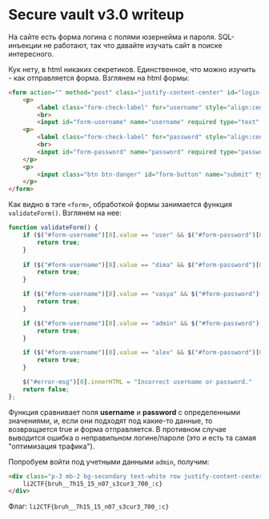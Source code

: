 # Secure vault v3.0 writeup
На сайте есть форма логина с полями юзернейма и пароля. SQL-инъекции не работают, так что давайте изучать сайт в поиске интересного.

Кук нету, в html никаких секретиков. Единственное, что можно изучить - как отправляется форма. Взглянем на html формы:

```html
<form action="" method="post" class="justify-content-center" id="login-form" onsubmit="return validateForm();">
	<p>
	 	<label class="form-check-label" for="username" style="align:center">Username</label>
		<br>
		<input id="form-username" name="username" required type="text" value=""> </p>
	<p>
		<label class="form-check-label" for="password" style="align:center">Password</label>
		<br>
		<input id="form-password" name="password" required type="password" value="">
	</p>
	<p>
		<input class="btn btn-danger" id="form-button" name="submit" type="submit" value="Login">
	</p>
</form>
```

Как видно в тэге `<form>`,  обработкой формы занимается функция `validateForm()`. Взглянем на нее:

```js
function validateForm() {
    if ($("#form-username")[0].value == "user" && $("#form-password")[0].value == "user") {
        return true;
    }
    
    if ($("#form-username")[0].value == "dima" && $("#form-password")[0].value == "qwerty123") {
        return true;
    }

    if ($("#form-username")[0].value == "vasya" && $("#form-password")[0].value == "Zxp0-aD1bMDl") {
        return true;
    }

    if ($("#form-username")[0].value == "admin" && $("#form-password")[0].value == "Hx1m&az3!xJa5c_cRs") {
        return true;
    }

    if ($("#form-username")[0].value == "alex" && $("#form-password")[0].value == "1_4M_N07_4_FL4G_L0L") {
        return true;
    }

    $("#error-msg")[0].innerHTML = "Incorrect username or password."
    return false;
};
```

Функция сравнивает поля **username** и **password** с определенными значениями, и, если они подходят под какие-то данные, то возвращается true и форма отправляется. В противном случае выводится ошибка о неправильном логине/пароле (это и есть та самая "оптимизация трафика").

Попробуем войти под учетными данными `admin`, получим:

```html
<div class="p-3 mb-2 bg-secondary text-white row justify-content-center">
	li2CTF{bruh__7h15_15_n07_s3cur3_700_:c}
</div>
```

Флаг: `li2CTF{bruh__7h15_15_n07_s3cur3_700_:c}`
